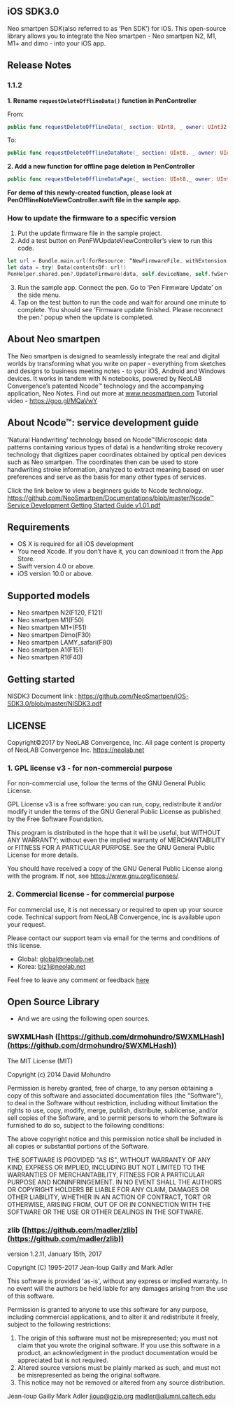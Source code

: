## iOS SDK3.0
Neo smartpen SDK(also referred to as ‘Pen SDK’) for iOS. This open-source library allows you to integrate the Neo smartpen - Neo smartpen N2, M1, M1+ and dimo - into your iOS app. 

## Release Notes
### 1.1.2

**1. Rename `requestDeleteOfflineData()` function in PenController**

   From:
   ```swift
   public func requestDeleteOfflineData(_ section: UInt8, _ owner: UInt32, _ note: [UInt32])
   ```
 
   To:
   ```swift
   public func requestDeleteOfflineDataNote(_ section: UInt8, _ owner: UInt32, _ note: [UInt32])
```


**2. Add a new function for offline page deletion in PenController**
```swift
public func requestDeleteOfflineDataPage(_ section: UInt8,_ owner: UInt32, _ note:UInt32, _ pageList: [UInt32])
```

**For demo of this newly-created function, please look at PenOfflineNoteViewController.swift file in the sample app.**


### How to update the firmware to a specific version
1. Put the update firmware file in the sample project.
2. Add a test button on PenFWUpdateViewController’s view to run this code.

```swift
let url = Bundle.main.url(forResource: “NewFirmwareFile, withExtension: “FileExtension”)
let data = try! Data(contentsOf: url!)
PenHelper.shared.pen?.UpdateFirmware(data, self.deviceName, self.fwServerVer)
```

3. Run the sample app. Connect the pen. Go to ‘Pen Firmware Update’ on the side menu.
4. Tap on the test button to run the code and wait for around one minute to complete. You should see ‘Firmware update finished. Please reconnect the pen.’ popup when the update is completed.

## About Neo smartpen

The Neo smartpen is designed to seamlessly integrate the real and digital worlds by transforming what you write on paper - everything from sketches and designs to business meeting notes - to your iOS, Android and Windows devices. It works in tandem with N notebooks, powered by NeoLAB Convergence’s patented Ncode™ technology and the accompanying application, Neo Notes. Find out more at www.neosmartpen.com
Tutorial video - https://goo.gl/MQaVwY


## About Ncode™: service development guide

‘Natural Handwriting’ technology based on Ncode™(Microscopic data patterns containing various types of data) is a handwriting stroke recovery technology that digitizes paper coordinates obtained by optical pen devices such as Neo smartpen. The coordinates then can be used to store handwriting stroke information, analyzed to extract meaning based on user preferences and serve as the basis for many other types of services. 

Click the link below to view a beginners guide to Ncode technology. 
[https://github.com/NeoSmartpen/Documentations/blob/master/Ncode™ Service Development Getting Started Guide v1.01.pdf](https://github.com/NeoSmartpen/Documentations/blob/master/Ncode%E2%84%A2%20Service%20Development%20Getting%20Started%20Guide%20v1.01.pdf)


## Requirements

- OS X is required for all iOS development
- You need Xcode. If you don’t have it, you can download it from the App Store.
- Swift version 4.0 or above.
- iOS version 10.0 or above.


## Supported models

- Neo smartpen N2(F120, F121)
- Neo smartpen M1(F50)
- Neo smartpen M1+(F51)
- Neo smartpen Dimo(F30)
- Neo smartpen LAMY_safari(F80)
- Neo smartpen A1(F151)
- Neo smartpen R1(F40)

## Getting started

NISDK3 Document link : [https://github.com/NeoSmartpen/iOS-SDK3.0/blob/master/NISDK3.pdf ](https://github.com/NeoSmartpen/iOS-SDK3.0/blob/master/NISDK3.pdf)


## LICENSE

Copyright©2017 by NeoLAB Convergence, Inc. All page content is property of NeoLAB Convergence Inc. <https://neolab.net> 

### 1. GPL license v3 - for non-commercial purpose 
For non-commercial use, follow the terms of the GNU General Public License. 

GPL License v3 is a free software: you can run, copy, redistribute it and/or modify it under the terms of the GNU General Public License as published by the Free Software Foundation. 

This program is distributed in the hope that it will be useful, but WITHOUT ANY WARRANTY; without even the implied warranty of MERCHANTABILITY or FITNESS FOR A PARTICULAR PURPOSE. See the GNU General Public License for more details. 

You should have received a copy of the GNU General Public License along with the program. If not, see <https://www.gnu.org/licenses/>. 


### 2. Commercial license - for commercial purpose 

For commercial use, it is not necessary or required to open up your source code. Technical support from NeoLAB Convergence, inc is available upon your request. 

Please contact our support team via email for the terms and conditions of this license. 

- Global: global@neolab.net
- Korea: biz1@neolab.net

Feel free to leave any comment or feedback [here](https://github.com/NeoSmartpen/IOS-SDK2.0/issues)


## Open Source Library

- And we are using the following open sources.

### SWXMLHash ([https://github.com/drmohundro/SWXMLHash](https://github.com/drmohundro/SWXMLHash))

The MIT License (MIT)

Copyright (c) 2014 David Mohundro
 
Permission is hereby granted, free of charge, to any person obtaining
a copy of this software and associated documentation files (the
"Software"), to deal in the Software without restriction, including
without limitation the rights to use, copy, modify, merge, publish,
distribute, sublicense, and/or sell copies of the Software, and to
permit persons to whom the Software is furnished to do so, subject to
the following conditions:
 
The above copyright notice and this permission notice shall be
included in all copies or substantial portions of the Software.
 
THE SOFTWARE IS PROVIDED "AS IS", WITHOUT WARRANTY OF ANY KIND,
EXPRESS OR IMPLIED, INCLUDING BUT NOT LIMITED TO THE WARRANTIES OF
MERCHANTABILITY, FITNESS FOR A PARTICULAR PURPOSE AND
NONINFRINGEMENT. IN NO EVENT SHALL THE AUTHORS OR COPYRIGHT HOLDERS BE
LIABLE FOR ANY CLAIM, DAMAGES OR OTHER LIABILITY, WHETHER IN AN ACTION
OF CONTRACT, TORT OR OTHERWISE, ARISING FROM, OUT OF OR IN CONNECTION
WITH THE SOFTWARE OR THE USE OR OTHER DEALINGS IN THE SOFTWARE.

### zlib ([https://github.com/madler/zlib](https://github.com/madler/zlib))
  version 1.2.11, January 15th, 2017

  Copyright (C) 1995-2017 Jean-loup Gailly and Mark Adler

  This software is provided 'as-is', without any express or implied
  warranty.  In no event will the authors be held liable for any damages
  arising from the use of this software.

  Permission is granted to anyone to use this software for any purpose,
  including commercial applications, and to alter it and redistribute it
  freely, subject to the following restrictions:

  1. The origin of this software must not be misrepresented; you must not
     claim that you wrote the original software. If you use this software
     in a product, an acknowledgment in the product documentation would be
     appreciated but is not required.
  2. Altered source versions must be plainly marked as such, and must not be
     misrepresented as being the original software.
  3. This notice may not be removed or altered from any source distribution.

  Jean-loup Gailly        Mark Adler
  jloup@gzip.org          madler@alumni.caltech.edu
